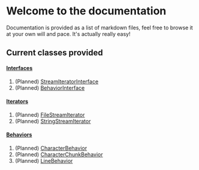 Welcome to the documentation
============================
Documentation is provided as a list of markdown files, feel free to browse it at your own will and pace. It's actually really easy!

Current classes provided
------------------------
#### [Interfaces](interfaces)
1. (Planned) [StreamIteratorInterface](interfaces/StreamIteratorInterface.md)
2. (Planned) [BehaviorInterface](interfaces/BehaviorInterface.md)

#### [Iterators](iterators)
1. (Planned) [FileStreamIterator](iterators/FileStreamIterator.md)
2. (Planned) [StringStreamIterator](iterators/StringStreamIterator.md)

#### [Behaviors](behaviors)
1. (Planned) [CharacterBehavior](behaviors/CharacterBehavior.md)
2. (Planned) [CharacterChunkBehavior](behaviors/CharacterChunkBehavior.md)
3. (Planned) [LineBehavior](behaviors/LineBehavior.md)